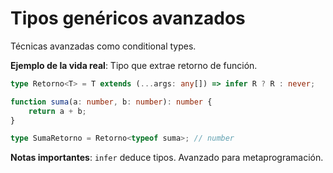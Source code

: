 # Tipos genéricos avanzados

Técnicas avanzadas como conditional types.

**Ejemplo de la vida real**: Tipo que extrae retorno de función.

```typescript
type Retorno<T> = T extends (...args: any[]) => infer R ? R : never;

function suma(a: number, b: number): number {
    return a + b;
}

type SumaRetorno = Retorno<typeof suma>; // number
```

**Notas importantes**: `infer` deduce tipos. Avanzado para metaprogramación.